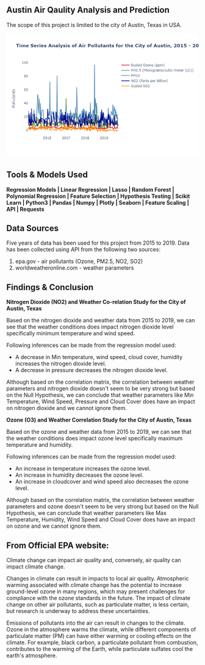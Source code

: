 ##  Austin Air Qaulity Analysis and Prediction
The scope of this project is limited to the city of Austin, Texas in USA.

![Austin Air Pollutants](images/img1.png)

##  Tools & Models Used
**Regression Models | Linear Regression | Lasso | Random Forest | Polynomial Regression | Feature Selection | Hypothesis Testing | Scikit Learn | Python3 | Pandas | Numpy | Plotly | Seaborn | Feature Scaling | API | Requests** 

## Data Sources
Five years of data has been used for this project from 2015 to 2019. Data has been collected using API from the following two sources:
1. epa.gov - air pollutants (Ozone, PM2.5, NO2, SO2)
2. worldweatheronline.com - weather parameters

## Findings & Conclusion 

**Nitrogen Dioxide (NO2) and Weather Co-relation Study for the City of Austin, Texas**   

Based on the nitrogen dioxide and weather data from 2015 to 2019, we can see that the weather conditions does impact nitrogen dioxide level specifically minimum temperature and wind speed.

Following inferences can be made from the regression model used:

*   A decrease in Min temperature, wind speed, cloud cover, humidity increases the nitrogen dioxide level.
*   A decrease in pressure decreases the nitrogen dioxide level.

Although based on the correlation matrix, the correlation between weather parameters and nitrogen dioxide doesn't seem to be very strong but based on the Null Hypothesis, we can conclude that weather parameters like Min Temperature, Wind Speed, Pressure and Cloud Cover does have an impact on nitrogen dioxide and we cannot ignore them. 

**Ozone (O3) and Weather Correlation Study for the City of Austin, Texas**   

Based on the ozone and weather data from 2015 to 2019, we can see that the weather conditions does impact ozone level specifically maximum temperature and humidity.

Following inferences can be made from the regression model used:
*   An increase in temperature increases the ozone level.
*   An increase in humidity decreases the ozone level.
*   An increase in cloudcover and wind speed also decreases the ozone level.

Although based on the correlation matrix, the correlation between weather parameters and ozone doesn't seem to be very strong but based on the Null Hypothesis, we can conclude that weather parameters like Max Temperature, Humidity, Wind Speed and Cloud Cover does have an impact on ozone and we cannot ignore them.

## From Official EPA website:

Climate change can impact air quality and, conversely, air quality can impact climate change. 

Changes in climate can result in impacts to local air quality. Atmospheric warming associated with climate change has the potential to increase ground-level ozone in many regions, which may present challenges for compliance with the ozone standards in the future. The impact of climate change on other air pollutants, such as particulate matter, is less certain, but research is underway to address these uncertainties.

Emissions of pollutants into the air can result in changes to the climate. Ozone in the atmosphere warms the climate, while different components of particulate matter (PM) can have either warming or cooling effects on the climate. For example, black carbon, a particulate pollutant from combustion, contributes to the warming of the Earth, while particulate sulfates cool the earth's atmosphere.